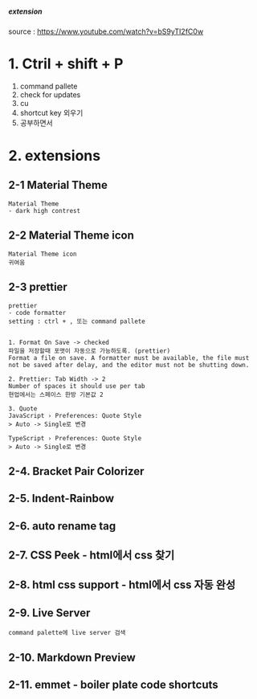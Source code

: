 ##### extension
source : https://www.youtube.com/watch?v=bS9yTI2fC0w

# 1. Ctril + shift + P
   1. command pallete
   2. check for updates
   3. cu
   4. shortcut key 외우기
   5. 공부하면서


# 2. extensions
## 2-1 Material Theme
```
Material Theme
- dark high contrest
```



## 2-2 Material Theme icon
```
Material Theme icon
귀여움
```

## 2-3 prettier
```
prettier
- code formatter
setting : ctrl + , 또는 command pallete


1. Format On Save -> checked
파일을 저장할때 포맷이 자동으로 가능하도록. (prettier)
Format a file on save. A formatter must be available, the file must not be saved after delay, and the editor must not be shutting down.

2. Prettier: Tab Width -> 2
Number of spaces it should use per tab
현업에서는 스페이스 한방 기본값 2

3. Quote
JavaScript › Preferences: Quote Style
> Auto -> Single로 변경

TypeScript › Preferences: Quote Style
> Auto -> Single로 변경

```

## 2-4. Bracket Pair Colorizer
## 2-5. Indent-Rainbow
## 2-6. auto rename tag
## 2-7. CSS Peek -  html에서 css 찾기
## 2-8. html css support - html에서 css 자동 완성
## 2-9. Live Server
```
command palette에 live server 검색
```

## 2-10. Markdown Preview

## 2-11. emmet - boiler plate code shortcuts



